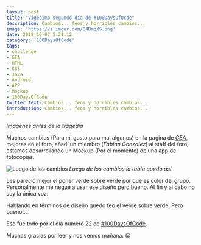 ```yaml
---
layout: post
title: "Vigésimo segundo día de #100DaysOfOcde"
description: Cambios... feos y horribles cambios...
image: 'https://i.imgur.com/04BmqXS.png'
date: 2018-10-07 5:21:12
category: '100DaysOfCode'
tags:
- challenge
- GEA
- HTML
- CSS
- Java
- Android
- APP
- Mockup
- 100DaysOfCode
twitter_text: Cambios... feos y horribles cambios...
introduction: Cambios... feos y horribles cambios...
---
```

*Imágenes antes de la tragedia*

Muchos cambios (Para mi gusto para mal algunos) en la pagina de *[GEA](https://geauno.com)*, mejoras en el foro, añadí un miembro (*Fabian Gonzalez*) al staff del foro, estamos desarrollando un Mockup (Por el momento) de una app de fotocopias.

![Luego de los cambios](https://i.imgur.com/DO58CLN.png)
*Luego de los cambios la tabla quedo así*

Les pareció mejor el poner verde sobre verde por que es color del grupo. Personalmente me negué a usar ese diseño pero bueno. Al fin y al cabo no soy la única voz.

Hablando en términos de diseño quedo feo el verde sobre verde. Pero bueno...

Eso fue todo por el día numero 22 de [#100DaysOfCode](twitter.com/search?q=%23100DaysOfCode).

Muchas gracias por leer y nos vemos mañana. :grinning:
